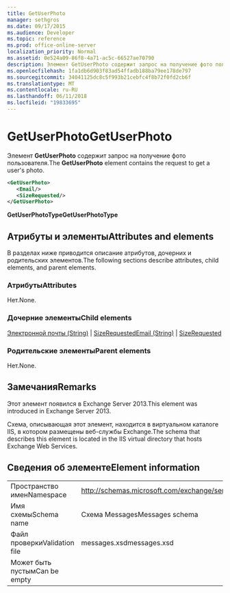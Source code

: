 ```yaml
---
title: GetUserPhoto
manager: sethgros
ms.date: 09/17/2015
ms.audience: Developer
ms.topic: reference
ms.prod: office-online-server
localization_priority: Normal
ms.assetid: 0e524a09-86f8-4a71-ac5c-66527ae70790
description: Элемент GetUserPhoto содержит запрос на получение фото пользователя.
ms.openlocfilehash: 1fa1db6d903f83ad54ffadb188ba79ee178de797
ms.sourcegitcommit: 34041125dc8c5f993b21cebfc4f8b72f0fd2cb6f
ms.translationtype: MT
ms.contentlocale: ru-RU
ms.lasthandoff: 06/11/2018
ms.locfileid: "19833695"
---
```

# <a name="getuserphoto"></a><span data-ttu-id="e0119-103">GetUserPhoto</span><span class="sxs-lookup"><span data-stu-id="e0119-103">GetUserPhoto</span></span>

<span data-ttu-id="e0119-104">Элемент **GetUserPhoto** содержит запрос на получение фото пользователя.</span><span class="sxs-lookup"><span data-stu-id="e0119-104">The **GetUserPhoto** element contains the request to get a user's photo.</span></span> 
  
```XML
<GetUserPhoto>
   <Email/>
   <SizeRequested/>
</GetUserPhoto>
```

 <span data-ttu-id="e0119-105">**GetUserPhotoType**</span><span class="sxs-lookup"><span data-stu-id="e0119-105">**GetUserPhotoType**</span></span>
## <a name="attributes-and-elements"></a><span data-ttu-id="e0119-106">Атрибуты и элементы</span><span class="sxs-lookup"><span data-stu-id="e0119-106">Attributes and elements</span></span>

<span data-ttu-id="e0119-107">В разделах ниже приводится описание атрибутов, дочерних и родительских элементов.</span><span class="sxs-lookup"><span data-stu-id="e0119-107">The following sections describe attributes, child elements, and parent elements.</span></span>
  
### <a name="attributes"></a><span data-ttu-id="e0119-108">Атрибуты</span><span class="sxs-lookup"><span data-stu-id="e0119-108">Attributes</span></span>

<span data-ttu-id="e0119-109">Нет.</span><span class="sxs-lookup"><span data-stu-id="e0119-109">None.</span></span>
  
### <a name="child-elements"></a><span data-ttu-id="e0119-110">Дочерние элементы</span><span class="sxs-lookup"><span data-stu-id="e0119-110">Child elements</span></span>

<span data-ttu-id="e0119-111">[Электронной почты (String)](email-string.md) | [SizeRequested](sizerequested.md)</span><span class="sxs-lookup"><span data-stu-id="e0119-111">[Email (String)](email-string.md) | [SizeRequested](sizerequested.md)</span></span>
  
### <a name="parent-elements"></a><span data-ttu-id="e0119-112">Родительские элементы</span><span class="sxs-lookup"><span data-stu-id="e0119-112">Parent elements</span></span>

<span data-ttu-id="e0119-113">Нет.</span><span class="sxs-lookup"><span data-stu-id="e0119-113">None.</span></span>
  
## <a name="remarks"></a><span data-ttu-id="e0119-114">Замечания</span><span class="sxs-lookup"><span data-stu-id="e0119-114">Remarks</span></span>

<span data-ttu-id="e0119-115">Этот элемент появился в Exchange Server 2013.</span><span class="sxs-lookup"><span data-stu-id="e0119-115">This element was introduced in Exchange Server 2013.</span></span>
  
<span data-ttu-id="e0119-116">Схема, описывающая этот элемент, находится в виртуальном каталоге IIS, в котором размещены веб-службы Exchange.</span><span class="sxs-lookup"><span data-stu-id="e0119-116">The schema that describes this element is located in the IIS virtual directory that hosts Exchange Web Services.</span></span>
  
## <a name="element-information"></a><span data-ttu-id="e0119-117">Сведения об элементе</span><span class="sxs-lookup"><span data-stu-id="e0119-117">Element information</span></span>

|||
|:-----|:-----|
|<span data-ttu-id="e0119-118">Пространство имен</span><span class="sxs-lookup"><span data-stu-id="e0119-118">Namespace</span></span>  <br/> |http://schemas.microsoft.com/exchange/services/2006/messages  <br/> |
|<span data-ttu-id="e0119-119">Имя схемы</span><span class="sxs-lookup"><span data-stu-id="e0119-119">Schema name</span></span>  <br/> |<span data-ttu-id="e0119-120">Схема Messages</span><span class="sxs-lookup"><span data-stu-id="e0119-120">Messages schema</span></span>  <br/> |
|<span data-ttu-id="e0119-121">Файл проверки</span><span class="sxs-lookup"><span data-stu-id="e0119-121">Validation file</span></span>  <br/> |<span data-ttu-id="e0119-122">messages.xsd</span><span class="sxs-lookup"><span data-stu-id="e0119-122">messages.xsd</span></span>  <br/> |
|<span data-ttu-id="e0119-123">Может быть пустым</span><span class="sxs-lookup"><span data-stu-id="e0119-123">Can be empty</span></span>  <br/> ||
   

